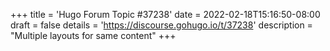 +++
title = 'Hugo Forum Topic #37238'
date = 2022-02-18T15:16:50-08:00
draft = false
details = 'https://discourse.gohugo.io/t/37238'
description = "Multiple layouts for same content"
+++
